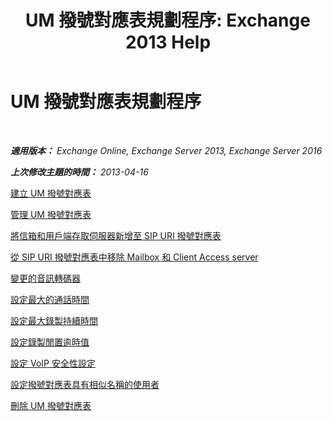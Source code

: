 ﻿---
title: 'UM 撥號對應表規劃程序: Exchange 2013 Help'
TOCTitle: UM 撥號對應表規劃程序
ms:assetid: 1bda77c8-c4e2-4ae0-a001-76ae029bf843
ms:mtpsurl: https://technet.microsoft.com/zh-tw/library/JJ822152(v=EXCHG.150)
ms:contentKeyID: 50553942
ms.date: 05/21/2018
mtps_version: v=EXCHG.150
ms.translationtype: MT
---

# UM 撥號對應表規劃程序

 

_**適用版本：** Exchange Online, Exchange Server 2013, Exchange Server 2016_

_**上次修改主題的時間：** 2013-04-16_

[建立 UM 撥號對應表](https://docs.microsoft.com/zh-tw/exchange/voice-mail-unified-messaging/connect-voice-mail-system/create-um-dial-plan)

[管理 UM 撥號對應表](manage-a-um-dial-plan-exchange-2013-help.md)

[將信箱和用戶端存取伺服器新增至 SIP URI 撥號對應表](add-mailbox-and-client-access-servers-to-a-sip-uri-dial-plan-exchange-2013-help.md)

[從 SIP URI 撥號對應表中移除 Mailbox 和 Client Access server](remove-mailbox-and-client-access-servers-from-a-sip-uri-dial-plan-exchange-2013-help.md)

[變更的音訊轉碼器](https://docs.microsoft.com/zh-tw/exchange/voice-mail-unified-messaging/connect-voice-mail-system/change-audio-codec)

[設定最大的通話時間](https://docs.microsoft.com/zh-tw/exchange/voice-mail-unified-messaging/connect-voice-mail-system/configure-maximum-call-duration)

[設定最大錄製持續時間](https://docs.microsoft.com/zh-tw/exchange/voice-mail-unified-messaging/connect-voice-mail-system/configure-maximum-recording-duration)

[設定錄製閒置逾時值](https://docs.microsoft.com/zh-tw/exchange/voice-mail-unified-messaging/connect-voice-mail-system/configure-recording-idle-time-out)

[設定 VoIP 安全性設定](configure-the-voip-security-setting-exchange-2013-help.md)

[設定撥號對應表具有相似名稱的使用者](https://docs.microsoft.com/zh-tw/exchange/voice-mail-unified-messaging/connect-voice-mail-system/configure-dial-plan-for-users-with-similar-names)

[刪除 UM 撥號對應表](https://docs.microsoft.com/zh-tw/exchange/voice-mail-unified-messaging/connect-voice-mail-system/delete-um-dial-plan)

